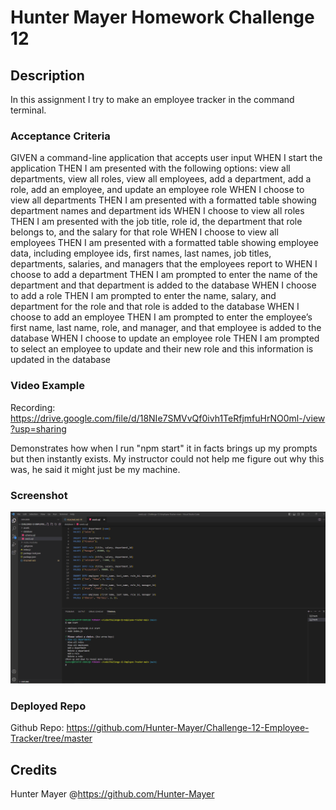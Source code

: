 # Hunter Mayer Homework Challenge 12

## Description
In this assignment I try to make an employee tracker in the command terminal.

### Acceptance Criteria
GIVEN a command-line application that accepts user input
WHEN I start the application
THEN I am presented with the following options: view all departments, view all roles, view all employees, add a department, add a role, add an employee, and update an employee role
WHEN I choose to view all departments
THEN I am presented with a formatted table showing department names and department ids
WHEN I choose to view all roles
THEN I am presented with the job title, role id, the department that role belongs to, and the salary for that role
WHEN I choose to view all employees
THEN I am presented with a formatted table showing employee data, including employee ids, first names, last names, job titles, departments, salaries, and managers that the employees report to
WHEN I choose to add a department
THEN I am prompted to enter the name of the department and that department is added to the database
WHEN I choose to add a role
THEN I am prompted to enter the name, salary, and department for the role and that role is added to the database
WHEN I choose to add an employee
THEN I am prompted to enter the employee’s first name, last name, role, and manager, and that employee is added to the database
WHEN I choose to update an employee role
THEN I am prompted to select an employee to update and their new role and this information is updated in the database

### Video Example

Recording: https://drive.google.com/file/d/18NIe7SMVvQf0ivh1TeRfjmfuHrNO0ml-/view?usp=sharing

Demonstrates how when I run "npm start" it in facts brings up my prompts but then instantly exists. My instructor could not help me figure out why this was, he said it might just be my machine.

### Screenshot 

![screenshot](/assets/Capture.PNG)

### Deployed Repo

Github Repo: https://github.com/Hunter-Mayer/Challenge-12-Employee-Tracker/tree/master

## Credits

Hunter Mayer @https://github.com/Hunter-Mayer